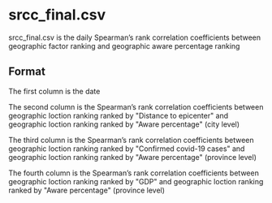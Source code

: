 # srcc_final.csv

srcc_final.csv is the daily Spearman’s rank correlation coefficients between geographic factor ranking and geographic aware percentage ranking

## Format

The first column is the date

The second column is the Spearman’s rank correlation coefficients between geographic loction ranking ranked by "Distance to epicenter" and geographic loction ranking ranked by "Aware percentage" (city level)

The third column is the Spearman’s rank correlation coefficients between geographic loction ranking ranked by "Confirmed covid-19 cases" and geographic loction ranking ranked by "Aware percentage" (province level)

The fourth column is the Spearman’s rank correlation coefficients between geographic loction ranking ranked by "GDP" and geographic loction ranking ranked by "Aware percentage" (province level)
